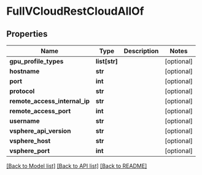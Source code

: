 # FullVCloudRestCloudAllOf

## Properties
Name | Type | Description | Notes
------------ | ------------- | ------------- | -------------
**gpu_profile_types** | **list[str]** |  | [optional] 
**hostname** | **str** |  | [optional] 
**port** | **int** |  | [optional] 
**protocol** | **str** |  | [optional] 
**remote_access_internal_ip** | **str** |  | [optional] 
**remote_access_port** | **int** |  | [optional] 
**username** | **str** |  | [optional] 
**vsphere_api_version** | **str** |  | [optional] 
**vsphere_host** | **str** |  | [optional] 
**vsphere_port** | **int** |  | [optional] 

[[Back to Model list]](../README.md#documentation-for-models) [[Back to API list]](../README.md#documentation-for-api-endpoints) [[Back to README]](../README.md)


